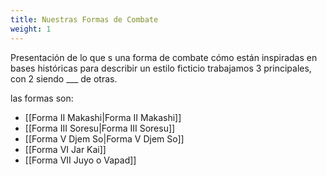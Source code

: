 ```yaml
---
title: Nuestras Formas de Combate
weight: 1
---
```


Presentación de lo que s una forma de combate
cómo están inspiradas en bases históricas para describir un estilo ficticio
trabajamos 3 principales, con 2 siendo ___ de otras.

las formas son:

- [[Forma II Makashi|Forma II Makashi]]
- [[Forma III Soresu|Forma III Soresu]]
- [[Forma V Djem So|Forma V Djem So]]
- [[Forma VI Jar Kai]]
- [[Forma VII Juyo o Vapad]]